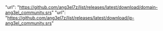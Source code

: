 
"url": "https://github.com/ang3el7z/list/releases/latest/download/domain-ang3el_community.srs"
"url": "https://github.com/ang3el7z/list/releases/latest/download/ip-ang3el_community.srs"
